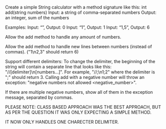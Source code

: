 

Create a simple String calculator with a method signature like this:
int add(string numbers)
Input: a string of comma-separated numbers
Output: an integer, sum of the numbers

Examples:
Input: “”, Output: 0
Input: “1”, Output: 1
Input: “1,5”, Output: 6

Allow the add method to handle any amount of numbers.

Allow the add method to handle new lines between numbers (instead of commas). ("1\n2,3" should return 6)

Support different delimiters:
To change the delimiter, the beginning of the string will contain a separate line that looks like this: "//[delimiter]\n[numbers…]". For example, "//;\n1;2" where the delimiter is ";" should return 3.
Calling add with a negative number will throw an exception: "negative numbers not allowed <negative_number>".

If there are multiple negative numbers, show all of them in the exception message, separated by commas.

PLEASE NOTE:
CLASS BASED APPROACH WAS THE BEST APPROACH, BUT AS PER THE QUESTION IT WAS ONLY EXPECTING A SIMPLE METHOD.


IT NOW ONLY HANDLES ONE CHARECTER DELIMITER.

